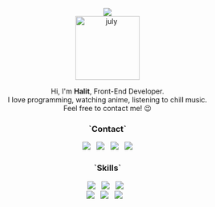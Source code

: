 <p align="center">
    <img src="https://capsule-render.vercel.app/api?type=waving&color=timeGradient&height=250&section=header&text=welcome%20to%20my%20page&fontSize=80&animation=fadeIn&fontAlignY=32&desc=%22Well%20done%20is%20better%20than%20well%20said.%22&descAlignY=55&descAlign=76"><br/>
  <a href="https://imgbb.com/"><img src="https://i.ibb.co/98MYwXK/july.png" alt="july" width="128px" border="0"></a>
</p>
<p align="center">  
  Hi, I'm <b>Halit</b>, Front-End Developer. <br/>
  I love programming, watching anime, listening to chill music. <br/>
  Feel free to contact me! 😉 <br/>
</p>
<h3 align="center"><b>`Contact`</b></h3>
<p align="center">
<a href="mailto:imhalid@icloud.com"><img src="https://img.shields.io/badge/Mail-3693F3?style=flat&logo=Icloud&logoColor=white"/></a> &nbsp
<a href="https://www.linkedin.com/in/imhalid001/"><img src="https://img.shields.io/badge/LinkedIn-0A66C2?style=flat&logo=LinkedIn&logoColor=white"/></a> &nbsp
<a href="https://www.instagram.com/isuraka/"><img src="https://img.shields.io/badge/instagram-E4405F?style=flat&logo=instagram&logoColor=white"/></a> &nbsp
    <a href="https://open.spotify.com/playlist/3IqWYnuUx8KWFdzlpKq8bc"><img src="https://img.shields.io/badge/Spotify-1DB954?style=flat&logo=spotify&logoColor=white"/></a>
  
</p>

<h3 align="center"><b>`Skills`</b></h3>
<p align="center">
  <img src="https://img.shields.io/badge/HTML5-E34F26?style=flat&logo=HTML5&logoColor=white"/> &nbsp
  <img src="https://img.shields.io/badge/CSS3-1572B6?style=flat&logo=CSS3&logoColor=white"/> &nbsp
  <img src="https://img.shields.io/badge/JavaScript-F7DF1E?style=flat&logo=JavaScript&logoColor=black"/> &nbsp
    <br/>
  <img src="https://img.shields.io/badge/React-61DAFB?style=flat&logo=React&logoColor=black"/> &nbsp
  <img src="https://img.shields.io/badge/Swift-F05138?style=flat&logo=Swift&logoColor=white"/> &nbsp
  <img src="https://img.shields.io/badge/Photoshop-31A8FF?style=flat&logo=Adobe Photoshop&logoColor=white"/> &nbsp
  <img width="0" height="0" src="https://komarev.com/ghpvc/?username=imhalid&color=orange&label=visitors"/>
</p>

<!--START_SECTION:waka-->
<!--END_SECTION:waka-->


<!-- ![](https://komarev.com/ghpvc/?username=imhalid&color=orange&label=visitors) -->
<!--
**imhalid/imhalid** is a ✨ _special_ ✨ repository because its `README.md` (this file) appears on your GitHub profile.
Here are some ideas to get you started:
- 🔭 I’m currently working on ...
- 🌱 I’m currently learning ...
- 👯 I’m looking to collaborate on ...
- 🤔 I’m looking for help with ...
- 💬 Ask me about ...
- 📫 How to reach me: ...
- 😄 Pronouns: ...
- ⚡ Fun fact: ...
